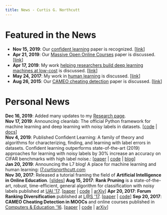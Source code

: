 ```yaml
---
title: News - Curtis G. Northcutt
---
```


# Featured in the News

* **Nov 15, 2019**: Our [confident learning](https://l7.curtisnorthcutt.com/confident-learning) paper is recognized. [[link](https://syncedreview.com/2019/11/15/weekly-papers-emnlp-2019-best-paper-facebook-xlm-r-and-more/)]
* **Apr 21, 2019**: Our [Massive Open Online Courses](https://papers.ssrn.com/sol3/papers.cfm?abstract_id=2586847) paper is discussed. [[link](https://www.valuewalk.com/2015/04/harvardx-and-mitx-two-years-of-open-online-courses-fall-2012-summer-2014/)]
* **Apr 17, 2019**: My work [helping researchers build deep learning machines at low-cost](https://l7.curtisnorthcutt.com/the-best-4-gpu-deep-learning-rig) is discussed. [[link](https://www.xataka.com/componentes/este-maquinon-cuatro-rtx-2080-ti-cuesta-7-800-euros-no-para-gamers-joya-para-deep-learning)]
* **May 24, 2017**: My work in [human learning](https://www.curtisnorthcutt.com/resources/pdf/northcutt_mit_2017_ai_in_online_education.pdf) is discussed. [[link](https://news.harvard.edu/gazette/story/2017/05/emerging-challenges-in-digital-higher-education/)]
* **Aug 26, 2015**: Our [CAMEO cheating detection](http://www.sciencedirect.com/science/article/pii/S0360131516300896) paper is discussed. [[link](https://www.insidehighered.com/news/2015/08/26/harvard-mit-researchers-find-mooc-learners-using-multiple-accounts-cheat)]

# Personal News

**Dec 16, 2019**: Added many updates to my [Research page](/md/research.html). <br>
**Nov 17, 2019**: Announcing cleanlab: The official Python framework for machine learning and deep learning with noisy labels in datasets. [[code](https://github.com/cgnorthcutt/cleanlab) | [docs](https://l7.curtisnorthcutt.com/cleanlab-python-package)] <br>
**Nov 4, 2019**: Published Confident Learning: A family of theory and algorithms for characterizing, finding, and learning with label errors in datasets. Confident learning outperforms state-of-the-art (2019) approaches for learning with noisy labels by 30% increase an accuracy on CIFAR benchmarks with high label noise.: [[paper](https://arxiv.org/abs/1911.00068) | [code](https://github.com/cgnorthcutt/cleanlab) | [blog](https://l7.curtisnorthcutt.com/confident-learning)] <br>
**Jan 20, 2019**: Announcing the L7 blog! A place for machine learning and human learning: [l7.curtisnorthcutt.com](https://l7.curtisnorthcutt.com) <br>
**Nov 30, 2017**: Released a tutorial framing the field of <b>Artificial Intelligence in Online Education</b>. [[slides](https://curtisnorthcutt.com/resources/pdf/northcutt_mit_2017_ai_in_online_education.pdf)]
**Aug 15, 2017**: <b>Rank Pruning</b> is a state-of-the-art, robust, time-efficient, general algorithm for classification with noisy labels published at <a href="http://auai.org/uai2017/proceedings/papers/35.pdf">UAI '17</a>. [[paper](resources/pdf/northcutt_2017_rankpruning.pdf) | [code](https://github.com/cgnorthcutt/rankpruning) | [arXiv](https://arxiv.org/abs/1705.01936)]
**Apr 20, 2017**: <b>Forum Ranking Diversification</b> published at <a href="http://dl.acm.org/citation.cfm?id=3054016">L@S '17</a>. [[paper](resources/pdf/northcutt_2017_diversification.pdf) | [code](https://github.com/cgnorthcutt/forum-diversification)]
**Sep 20, 2017**: <b>CAMEO Cheating Detection in MOOCs</b> and online courses published in <a href="http://www.sciencedirect.com/science/article/pii/S0360131516300896">Computers & Education '16</a>. [[paper](resources/pdf/northcutt_2016_cameo.pdf) | [code](https://github.com/CGNx/edx2bigquery/blob/master/edx2bigquery/make_problem_analysis.py#L1628) | [arXiv](https://arxiv.org/abs/1508.05699)]
